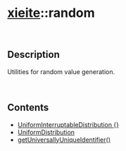 # [xieite](./xieite.md)\:\:random

&nbsp;

## Description
Utilities for random value generation.

&nbsp;

## Contents
- [UniformInterruptableDistribution \{\}](./namespaces/random/uniform_interruptable_distribution.md)
- [UniformDistribution](./namespaces/random/uniform_distribution.md)
- [getUniversallyUniqueIdentifier\(\)](./namespaces/random/get_universally_unique_identifier.md)
